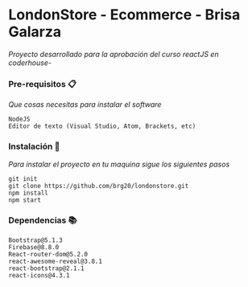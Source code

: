 # LondonStore - Ecommerce - Brisa Galarza

_Proyecto desarrollado para la aprobación del curso reactJS en coderhouse_- 


### Pre-requisitos 📋

_Que cosas necesitas para instalar el software_

```
NodeJS
Editor de texto (Visual Studio, Atom, Brackets, etc)
```
### Instalación 🔧

_Para instalar el proyecto en tu maquina sigue los siguientes pasos_

```
git init 
git clone https://github.com/brg20/londonstore.git
npm install
npm start
```

### Dependencias 📚
```
Bootstrap@5.1.3
Firebase@8.8.0
React-router-dom@5.2.0
react-awesome-reveal@3.8.1
react-bootstrap@2.1.1
react-icons@4.3.1

```